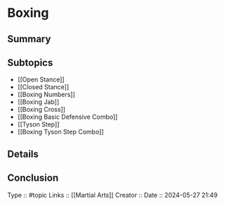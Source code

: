 # Boxing

## Summary

## Subtopics
- [[Open Stance]]
- [[Closed Stance]]
- [[Boxing Numbers]]
- [[Boxing Jab]]
- [[Boxing Cross]]
- [[Boxing Basic Defensive Combo]]
- [[Tyson Step]]
- [[Boxing Tyson Step Combo]]

## Details

## Conclusion


Type :: #topic
Links :: [[Martial Arts]]
Creator ::
Date ::  2024-05-27 21:49